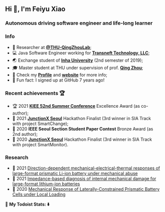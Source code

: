 <h2>Hi 👋, I'm Feiyu Xiao</h2>
<h3>Autonomous driving software engineer and life-long learner</h3>


### Info
* 🔬 Researcher at **[@THU-QingZhouLab](https://www.researchgate.net/lab/Qing-Zhou-Lab)**;
* 💻 Java Software Engineer working for **[Transneft Technology, LLC](https://en.transneft.ru/subsidiaries-company/service-company/transneft-technology-llc/)**;
* 🌏 Exchange student of **[Inha University](https://eng.inha.ac.kr/)** (2nd semester of 2019);
* 🎓 Master student at THU under supervision of prof. **[Qing Zhou](http://www.svm.tsinghua.edu.cn/essay/75/1831.html)**;
* 📄 Check my **[Profile](https://www.linkedin.com/in/feiyuxiao/)** and **[website](https://feiyuxiaothu.github.io/)** for more info;
* 🎉 Fun fact: I signed up at GitHub 7 years ago!

### Recent achievements 🏆
* 🏆 2021 **[KIEE 52nd Summer Conference](https://conf.kiee.or.kr/)** Excellence Award (as co-author);
* 🥉 2021 **[JunctionX Seoul](https://app.hackjunction.com/events/junctionx-seoul)** Hackathon Finalist (3rd winner in SIA Track with project SmartChange);
* 🥉 2020 **IEEE Seoul Section Student Paper Contest** Bronze Award (as 2nd author);
* 🥉 2020 **[JunctionX Seoul](https://app.hackjunction.com/events/junctionx-seoul)** Hackathon Finalist (3rd winner in SIA Track with project SmartMonitor).

### Research

* 📄 2021 [Direction-dependent mechanical-electrical-thermal responses of large-format prismatic Li-ion battery under mechanical abuse](https://www.sciencedirect.com/science/article/abs/pii/S2352152X21009658?via%3Dihub)
* 📄 2021 [Impedance-based diagnosis of internal mechanical damage for large-format lithium-ion batteries](https://www.sciencedirect.com/science/article/abs/pii/S0360544221011038?via%3Dihub)
* 📄 2020 [Mechanical Response of Laterally-Constrained Prismatic Battery Cells under Local Loading](https://saemobilus.sae.org/content/2020-01-0200/)



🚧 **My Todoist Stats: ⬇️**
<!--
&nbsp;&nbsp;&nbsp;&nbsp;&nbsp; [![PaperWeeklyAI](https://github-readme-stats.vercel.app/api/pin/?username=Charmve&repo=PaperWeeklyAI)](https://github.com/Charmve/PaperWeeklyAI) &nbsp;&nbsp;&nbsp;&nbsp;&nbsp;[![Surface-Defect-Detection](https://github-readme-stats.vercel.app/api/pin/?username=Charmve&repo=Surface-Defect-Detection)](https://github.com/Charmve/Surface-Defect-Detection)
-->
